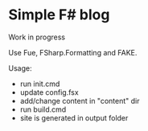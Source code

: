 # Simple F# blog

Work in progress

Use Fue, FSharp.Formatting and FAKE.

Usage:
- run init.cmd
- update config.fsx
- add/change content in "content" dir
- run build.cmd
- site is generated in output folder